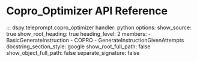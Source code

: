 # Copro_Optimizer API Reference

::: dspy.teleprompt.copro_optimizer
    handler: python
    options:
        show_source: true
        show_root_heading: true
        heading_level: 2
        members:
          - BasicGenerateInstruction
          - COPRO
          - GenerateInstructionGivenAttempts
        docstring_section_style: google
        show_root_full_path: false
        show_object_full_path: false
        separate_signature: false
